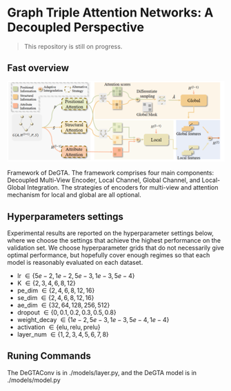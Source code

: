 # Graph Triple Attention Networks: A Decoupled Perspective

> This repository is still on progress.

## Fast overview

<img src="DeGTA/framework.jpg">

Framework of DeGTA. The framework comprises four main components: Decoupled Multi-View Encoder, Local Channel, Global Channel, and Local-Global Integration. The strategies of encoders for multi-view and attention mechanism for local and global are all optional.

## Hyperparameters settings

 Experimental results are reported on the hyperparameter settings below, where we choose the settings that achieve the highest performance on the validation set. We choose hyperparameter grids that do not necessarily give optimal performance, but hopefully cover enough regimes so that each model is reasonably evaluated on each dataset.

- lr $\in \{5e-2,1e-2,5e-3,1e-3,5e-4\}$
- K $\in \{2,3,4,6,8,12\}$
- pe_dim $\in \{2,4,6,8,12,16\}$
- se_dim $\in \{2,4,6,8,12,16\}$
- ae_dim $\in \{32,64,128,256,512\}$
- dropout $\in \{0,0.1,0.2,0.3,0.5,0.8\}$
- weight_decay $\in \{1e-2,5e-3,1e-3,5e-4,1e-4\}$
- activation $\in \{\text{elu},\text{relu},\text{prelu}\}$
- layer_num $\in \{1,2,3,4,5,6,7,8\}$

## Runing Commands

The DeGTAConv is in  ./models/layer.py, and the DeGTA model is in ./models/model.py
